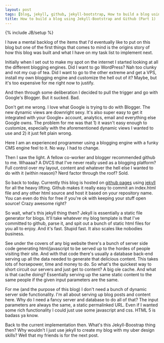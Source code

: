 ```yaml
---
layout: post
tags: [blog, jekyll, github, jekyll-bootstrap, How to build a blog using Jekyll-Bootstrap and Github]
title: How to build a blog using Jekyll-Bootstrap and Github (Part 1)
---
```

{% include JB/setup %}

I have a mental backlog of the items that I'd eventually like to put on this blog but one of the first things that comes to mind is the origins story of how this blog was built and what I have on my task list to implement next.

Initially when I set out to make my spot on the internet I started looking at all the different blogging engines. Did I want to go WordPress? Nah too clunky and not my cup of tea. Did I want to go to the other extreme and get a VPS, install my own blogging engine and customize the hell out of it? Maybe, but it's too expensive for me right now to justify. 

And then through some deliberation I decided to pull the trigger and go with Google's Blogger. But it sucked. Bad.

Don't get me wrong. I love what Google is trying to do with Blogger. The new dynamic views are downright sexy. It's also super easy to get it integrated with your Google+ account, analytics, email and everything else Google owns. The problem for me was that 1) it wasn't easy enough to customize, especially with the aforementioned dynamic views I wanted to use and 2) it just felt plain wrong. 

Here I am an experienced programmer using a blogging engine with a funky CMS engine feel to it. No way. I had to change.

Then I saw the light. A fellow co-worker and blogger recommended github to me. Whaaaa? A DVCS that I've never really used as a blogging platform? Full control over my layout, content and whatever the hell else I wanted to do with it (within reason)? Nerd factor through the roof? Sold.

So back to today. Currently this blog is hosted on [github pages](http://pages.githb.com) using [jekyll](http://jekyllrb.com/) for all the heavy lifting. Github makes it really easy to commit an index.html file and any other html source and host it based on your repository name. You can even do this for free if you're ok with keeping your stuff open source! Crazy awesome right?

So wait, what's this jekyll thing then? Jekyll is essentially a static file generator for blogs. It'll take whatever my blog template is that I've committed to github, parse it, and spit out a bunch of static html files for you all to enjoy. And it's fast. Stupid fast. It also scales like nobodies business.

See under the covers of any big website there's a bunch of server side code generating html/javascript to be served up to the hordes of people visiting their site. And with that code there's usually a database back-end serving up all the data needed to generate that delicious content. This takes lots of horsepower, time and money to do. So what's the quickest way to short circuit our servers and just get to content? A big ole cache. And what is that cache doing? Essentially serving up the same static content to the same people if the given input parameters are the same.

For me (and the purpose of this blog) I don't need a bunch of dynamic server side functionality. I'm all about serving up blog posts and content here. Why do I need a fancy server and database to do all of that? The input parameters are always the same, a static permalinked URL. Even if I wanted some rich functionality I could just use some javascript and css. HTML 5 is badass ya know.

Back to the current implementation then. What's this Jekyll-Boostrap thing then? Why wouldn't I just use jekyll to create my blog with my uber design skills? Well that my friends is for the next post.